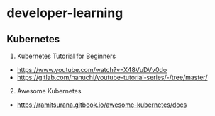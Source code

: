 # developer-learning

## Kubernetes
1. Kubernetes Tutorial for Beginners
  - https://www.youtube.com/watch?v=X48VuDVv0do
  - https://gitlab.com/nanuchi/youtube-tutorial-series/-/tree/master/
    
2. Awesome Kubernetes
  - https://ramitsurana.gitbook.io/awesome-kubernetes/docs
